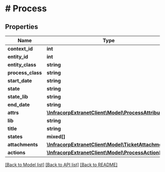 # # Process

## Properties

Name | Type | Description | Notes
------------ | ------------- | ------------- | -------------
**context_id** | **int** |  | [optional]
**entity_id** | **int** |  | [optional]
**entity_class** | **string** |  | [optional]
**process_class** | **string** |  | [optional]
**start_date** | **string** |  | [optional]
**state** | **string** |  | [optional]
**state_lib** | **string** |  | [optional]
**end_date** | **string** |  | [optional]
**attrs** | [**\InfracorpExtranetClient\Model\ProcessAttributes**](ProcessAttributes.md) |  | [optional]
**lib** | **string** |  | [optional]
**title** | **string** |  | [optional]
**states** | **mixed[]** |  | [optional]
**attachments** | [**\InfracorpExtranetClient\Model\TicketAttachment[]**](TicketAttachment.md) |  | [optional]
**actions** | [**\InfracorpExtranetClient\Model\ProcessAction[]**](ProcessAction.md) |  | [optional]

[[Back to Model list]](../../README.md#models) [[Back to API list]](../../README.md#endpoints) [[Back to README]](../../README.md)
